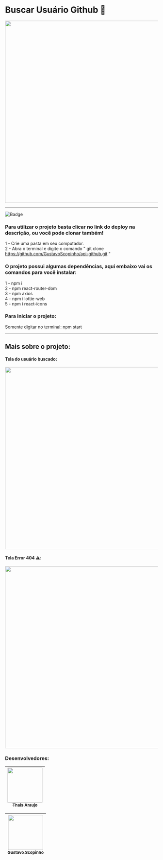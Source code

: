 # Buscar Usuário Github 💜

<img align="center" width="600px" src="https://i.imgur.com/FOAjXlF.png" >

<hr>

![Badge](https://img.shields.io/static/v1?label=react&message=framework&color=blue&style=for-the-badge&logo=REACT)
### Para utilizar o projeto basta clicar no link do deploy na descrição, ou você pode clonar também!
1 - Crie uma pasta em seu computador. <br>
2 - Abra o terminal e digite o comando " git clone https://github.com/GustavoScopinho/api-github.git "

### O projeto possui algumas dependências, aqui embaixo vai os comandos para você instalar:

1 - npm i <br>
2 - npm react-router-dom <br>
3 - npm axios <br>
4 - npm i lottie-web <br>
5 - npm i react-icons <br>

### Para iniciar o projeto:
Somente digitar no terminal: npm start

<hr>

## Mais sobre o projeto:

#### Tela do usuário buscado:
<img align="center" width="600px" src="https://i.imgur.com/M1stBJF.png" >


#### Tela Error 404 :warning::
<img align="center" width="600px" src="https://i.imgur.com/PgkrAL5.png" >

 ### Desenvolvedores: 
 
[<img src="https://avatars.githubusercontent.com/u/47259957?v=4" width=115 > <br> <sub> Thaís Araujo </sub>](https://github.com/Thais95)  |   
| :---: | 

[<img src="https://avatars.githubusercontent.com/u/102439841?v=4" width=115 > <br> <sub> Gustavo Scopinho </sub>](https://github.com/GustavoScopinho)  |   
| :---: | 




